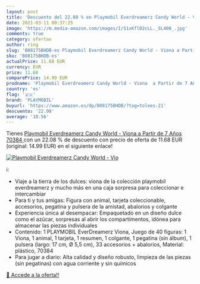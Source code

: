 ```yaml
---
layout: post
title: 'Descuento del 22.08 % en Playmobil Everdreamerz Candy World - Vio'
date: 2021-03-11 00:37:25
image: 'https://m.media-amazon.com/images/I/51xKflD2cLL._SL400_.jpg'
comments: true
category: ofertas
author: ring
slug: 'B08175BHDB-es Playmobil Everdreamerz Candy World - Viona a Partir de 7...'
sku: 'B08175BHDB-es'
actualPrice: 11.68 EUR
currency: EUR
price: 11.68
comparePrice: 14.99 EUR
prodname: 'Playmobil Everdreamerz Candy World - Viona  a Partir de 7 Años  70384 '
country: 'es'
flag: '🇪🇸'
brand: 'PLAYMOBIL'
buyurl: 'https://www.amazon.es/dp/B08175BHDB/?tag=tolees-21'
descuento: '22.08'
average: '10.56'
---
```


Tienes [Playmobil Everdreamerz Candy World - Viona  a Partir de 7 Años  70384 ](https://www.amazon.es/dp/B08175BHDB/?tag=tolees-21) con un 22.08 % de descuento con precio de oferta de 11.68 EUR (original: 14.99 EUR) en el siguiente enlace!

[![Playmobil Everdreamerz Candy World - Vio](https://m.media-amazon.com/images/I/51xKflD2cLL._SL400_.jpg)](https://www.amazon.es/dp/B08175BHDB/?tag=tolees-21)

ℹ️:

- Viaje a la tierra de los dulces: viona de la colección playmobil everdreamerz y mucho más en una caja sorpresa para coleccionar e intercambiar
- Para ti y tus amigas: Figura con animal, tarjeta coleccionable, accesorios, pegatina y pulsera de la amistad, abalorios y colgante
- Experiencia única al desempacar: Empaquetado en un diseño dulce como el azúcar, sorpresas al abrir los compartimentos, idónea para almacenar las piezas individuales
- Contenido: 1 PLAYMOBIL EverDreamerz Viona, Juego de 40 figuras: 1 Viona, 1 animal, 1 tarjeta, 1 resumen, 1 colgante, 1 pegatina (sin álbum), 1 pulsera (largo: 17 cm, Ø 5,5 cm), 33 accesorios + abalorios, Material: plástico, 70384
- Para jugar a diario: Alta calidad y diseño robusto, limpieza de las piezas (sin pegatinas) con agua corriente y sin químicos

[🛒 Accede a la oferta!!](https://www.amazon.es/dp/B08175BHDB/?tag=tolees-21)

